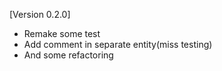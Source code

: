 [Version 0.2.0]

- Remake some test
- Add comment in separate entity(miss testing)
- And some refactoring
